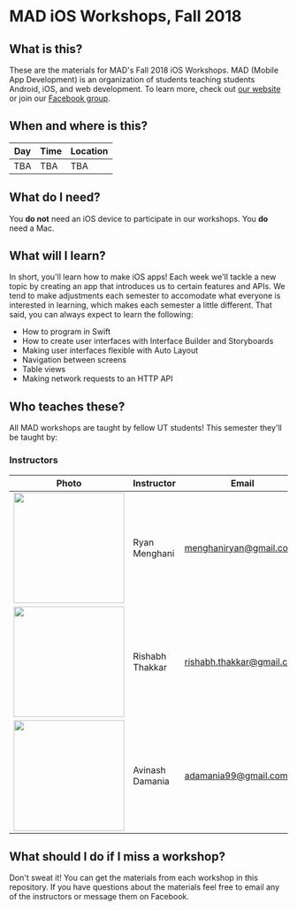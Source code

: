 # MAD iOS Workshops, Fall 2018

## What is this?

These are the materials for MAD's Fall 2018 iOS Workshops. MAD (Mobile App Development) is an organization of students teaching students Android, iOS, and web development. To learn more, check out [our website](https://www.txcsmad.com) or join our [Facebook group](https://www.facebook.com/groups/MADstudentorg).

## When and where is this?

|Day|Time|Location|
|---|---|---|
|TBA|TBA|TBA|

## What do I need?

You **do not** need an iOS device to participate in our workshops. You **do** need a Mac.

## What will I learn?

In short, you'll learn how to make iOS apps! Each week we'll tackle a new topic by creating an app that introduces us to certain features and APIs. We tend to make adjustments each semester to accomodate what everyone is interested in learning, which makes each semester a little different. That said, you can always expect to learn the following:

* How to program in Swift
* How to create user interfaces with Interface Builder and Storyboards
* Making user interfaces flexible with Auto Layout
* Navigation between screens
* Table views
* Making network requests to an HTTP API

## Who teaches these?

All MAD workshops are taught by fellow UT students! This semester they'll be taught by:

### Instructors

|Photo|Instructor|Email|Fun fact|
|---|---|---|---|
|<img src="/instructors/ryan.jpg" width="200px" />|Ryan Menghani|[menghaniryan@gmail.com](mailto:menghaniryan@gmail.com)|I apparently laugh while I sleep.|
|<img src="/instructors/rishabh.jpg" width="200px" />|Rishabh Thakkar|[rishabh.thakkar@gmail.com](mailto:rishabh.thakkar@gmail.com)|...|
|<img src="/instructors/avinash.jpg" width="200px" />|Avinash Damania|[adamania99@gmail.com](mailto:adamania99@gmail.com)|...|

## What should I do if I miss a workshop?

Don't sweat it! You can get the materials from each workshop in this repository. If you have questions about the materials feel free to email any of the instructors or message them on Facebook.
